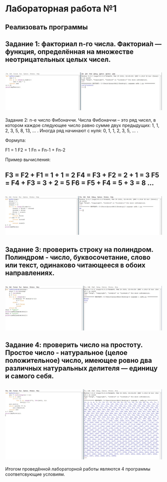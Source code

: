 Лабораторная работа №1
=========
Реализовать программы
---------
Задание 1: факториал n-го числа. 
Факториа́л — функция, определённая на множестве неотрицательных целых чисел. 
---------
![alt text](https://raw.githubusercontent.com/AisvaldZeld/-1-/master/1-1.jpg)
---------
Задание 2: n-е число Фибоначчи. 
Числа Фибоначчи – это ряд чисел, в котором каждое следующее число равно сумме двух предыдущих: 1, 1, 2, 3, 5, 8, 13, ... . 
Иногда ряд начинают с нуля: 0, 1, 1, 2, 3, 5, ... . 

Формула:

F1 = 1
F2 = 1
Fn = Fn-1 + Fn-2

Пример вычисления:

F3 = F2 + F1 = 1 + 1 = 2
F4 = F3 + F2 = 2 + 1 = 3
F5 = F4 + F3 = 3 + 2 = 5
F6 = F5 + F4 = 5 + 3 = 8
...
---------
![alt text](https://raw.githubusercontent.com/AisvaldZeld/-1-/master/1-2.jpg)
---------
Задание 3: проверить строку на полиндром. 
Полиндром -  число, буквосочетание, слово или текст, одинаково читающееся в обоих направлениях.
---------
![alt text](https://raw.githubusercontent.com/AisvaldZeld/-1-/master/1-3.jpg)
---------
Задание 4: проверить число на простоту. 
Простое число -  натуральное (целое положительное) число, имеющее ровно два различных натуральных делителя — единицу и самого себя.
---------
![alt text](https://raw.githubusercontent.com/AisvaldZeld/-1-/master/1-4.jpg)
---------
Итогом проведённой лабораторной работы являются 4 программы соответсвующие условиям.
